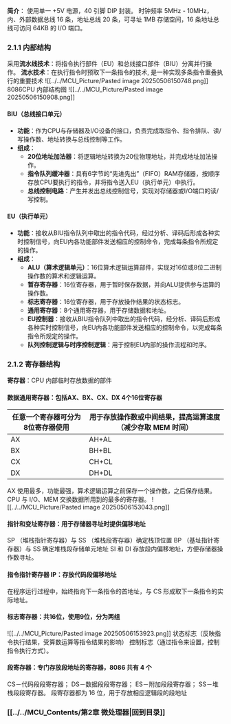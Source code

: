 **简介**：
使用单一 +5V 电源，40 引脚 DIP 封装。
时钟频率 5MHz - 10MHz，内、外部数据总线 16 条，地址总线 20 条，可寻址 1MB 存储空间，16 条地址总线可访问 64KB 的 I/O 端口。​
### 2.1.1 内部结构
采用**流水线技术**：将指令执行部件（EU）和总线接口部件（BIU）分离并行操作。
**流水技术**：在执行指令时预取下一条指令的技术, 是一种实现多条指令重叠执行的重要技术 ![[../../MCU_Picture/Pasted image 20250506150748.png]]
8086CPU 内部结构图
![[../../MCU_Picture/Pasted image 20250506150908.png]]
#### BIU（总线接口单元）
- **功能**：作为CPU与存储器及I/O设备的接口，负责完成取指令、指令排队、读/写操作数、地址转换与总线控制等工作。
- **组成**：
    - **20位地址加法器**：将逻辑地址转换为20位物理地址，并完成地址加法操作。
    - **指令队列缓冲器**：具有6字节的“先进先出”（FIFO）RAM存储器，按顺序存放CPU要执行的指令，并将指令送入EU（执行单元）中执行。
    - **总线控制电路**：产生并发出总线控制信号，实现对存储器或I/O端口的读/写控制。
#### EU（执行单元）
- **功能**：接收从BIU指令队列中取出的指令代码，经过分析、译码后形成各种实时控制信号，向EU内各功能部件发送相应的控制命令，完成每条指令所规定的操作。
- **组成**：
    - **ALU（算术逻辑单元）**：16位算术逻辑运算部件，实现对16位或8位二进制操作数的算术和逻辑运算。
    - **暂存寄存器**：16位寄存器，用于暂时保存数据，并向ALU提供参与运算的操作数。
    - **标志寄存器**：16位寄存器，用于存放操作结果的状态标志。
    - **通用寄存器**：8个通用寄存器，用于存储数据和地址。
    - **EU控制器**：接收从BIU指令队列中取出的指令代码，经分析、译码后形成各种实时控制信号，向EU内各功能部件发送相应的控制命令，以完成每条指令所规定的操作。
    - **队列控制逻辑与时序控制逻辑**：用于控制EU内部的操作流程和时序。
### 2.1.2 寄存器结构​
**寄存器**：CPU 内部临时存放数据的部件
#### **数据通用寄存器**：包括AX、BX、CX、DX 4个16位寄存器

| 任意一个寄存器可分为8位寄存器使用 | 用于存放操作数或中间结果，提高运算速度（减少存取 MEM 时间） |
| ----------------- | -------------------------------- |
| AX                | AH+AL                            |
| BX                | BH+BL                            |
| CX                | CH+CL                            |
| DX                | DH+DL                            |

AX 使用最多，功能最强，算术逻辑运算之前保存一个操作数，之后保存结果。CPU 与 I/O、MEM 交换数据所用到的最多的寄存器。
![[../../MCU_Picture/Pasted image 20250506153043.png]]
#### 指针和变址寄存器：用于存储器寻址时提供偏移地址
SP （堆栈指针寄存器）与 SS （堆栈段寄存器）确定栈顶位置
BP （基址指针寄存器）与 SS 确定堆栈段存储单元地址
SI 和 DI 存放段内偏移地址，方便存储器操作数寻址。​
#### 指令指针寄存器 IP：存放代码段偏移地址
在程序运行过程中，始终指向下一条指令的首地址，与 CS 形成取下一条指令的实际地址。​
#### 标志寄存器：共16位，使用9位，分为两组
![[../../MCU_Picture/Pasted image 20250506153923.png]]
状态标志（反映指令执行结果，受算数运算等指令结果的影响）
控制标志（通过指令来设置，控制指令执行方式）。​
#### 段寄存器：专门存放段地址的寄存器，8086 共有 4 个
CS－代码段段寄存器；
DS－数据段段寄存器； 
ES－附加段段寄存器； 
SS－堆栈段段寄存器。
段寄存器都为 16 位，用于存放相应逻辑段的段地址
### [[../../MCU_Contents/第2章 微处理器|回到目录]]